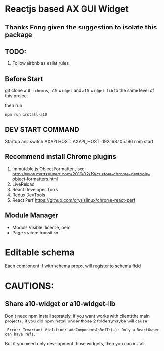 # Reactjs based AX GUI Widget
## Thanks Fong given the suggestion to isolate this package

## TODO:
1. Follow airbnb as eslint rules

## Before Start

git clone `a10-schemas`, `a10-widget` and `a10-widget-lib` to the same level of this project

then run

```
npm run install-a10
```

## DEV START COMMAND
Startup and switch AXAPI HOST:
AXAPI_HOST=192.168.105.196 npm start

## Recommend install Chrome plugins
1. Immutable.js Object Formatter , see http://www.mattzeunert.com/2016/02/19/custom-chrome-devtools-object-formatters.html
2. LiveReload
3. React Developer Tools
4. Redux DevTools
5. React Perf https://github.com/crysislinux/chrome-react-perf

## Module Manager
- Module Visible: license, oem
- Page switch: transition


# Editable schema
Each component if with schema props, will register to schema field


# CAUTIONS:
## Share a10-widget or a10-widget-lib
Don't need npm install seprately, if you want works with client(the main project) , 
if you did npm install under those 2 folders,maybe will cause 
```
 Error: Invariant Violation: addComponentAsRefTo(…): Only a ReactOwner can have refs.
```
But if you need only development those widgets, then you can install.
